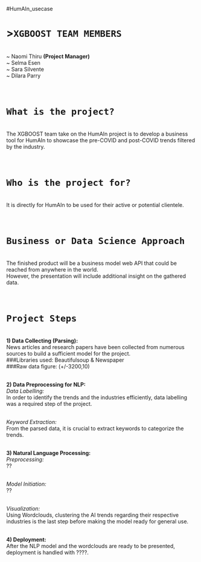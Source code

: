  #HumAIn_usecase

# >**`XGBOOST TEAM MEMBERS`**
<br>~ Naomi Thiru **(Project Manager)**
<br>~ Selma Esen
<br>~ Sara Silvente
<br>~ Dilara Parry

# <br>``What is the project?``
<br>The XGBOOST team take on the HumAIn project is to develop a business tool for HumAIn to showcase the pre-COVID and post-COVID trends filtered by the industry.

# <br>``Who is the project for?``
<br>It is directly for HumAIn to be used for their active or potential clientele.

# <br>``Business or Data Science Approach``
<br>The finished product will be a business model web API that could be reached from anywhere in the world.
<br>However, the presentation will include additional insight on the gathered data.

# <br> ``Project Steps``
<br>**1) Data Collecting (Parsing):**
<br>News articles and research papers have been collected from numerous sources to build a sufficient model for the project.
<br>###Libraries used: Beautifulsoup & Newspaper
<br>###Raw data figure: (+/-3200,10)

<br>**2) Data Preprocessing for NLP:**
<br>*Data Labelling:*
<br>In order to identify the trends and the industries efficiently, data labelling was a required step of the project. 

<br>*Keyword Extraction:*
<br>From the parsed data, it is crucial to extract keywords to categorize the trends.

<br>**3) Natural Language Processing:**
<br>*Preprocessing:*
<br>??

<br>*Model Initiation:*
<br>??

<br>*Visualization:*
<br>Using Wordclouds, clustering the AI trends regarding their respective industries is the last step before making the model ready for general use.

<br>**4) Deployment:**
<br>After the NLP model and the wordclouds are ready to be presented, deployment is handled with ????.  </div>

